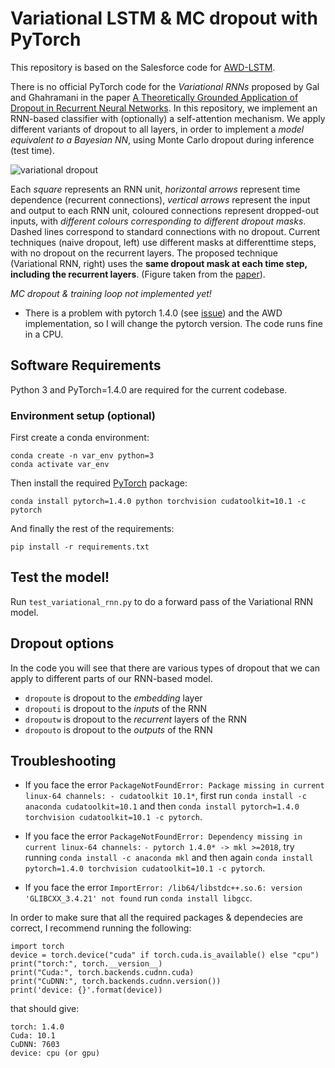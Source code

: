# Variational LSTM & MC dropout with PyTorch
This repository is based on the Salesforce code for [AWD-LSTM](https://github.com/salesforce/awd-lstm-lm/). 

There is no official PyTorch code for the _Variational RNNs_ proposed by Gal and Ghahramani in the paper [A Theoretically Grounded Application of Dropout in
Recurrent Neural Networks](https://papers.nips.cc/paper/6241-a-theoretically-grounded-application-of-dropout-in-recurrent-neural-networks.pdf). In this repository, we implement an RNN-based classifier with (optionally) a self-attention mechanism. We apply different variants of dropout to all layers, in order to implement a _model equivalent to a Bayesian NN_, using Monte Carlo dropout during inference (test time).


![variational dropout](https://user-images.githubusercontent.com/28900064/74105210-b2a8d800-4b53-11ea-9def-ddb79b9d5d45.png)

Each *square* represents an RNN unit, *horizontal arrows* represent time dependence (recurrent connections), *vertical arrows* represent the input and output to each RNN unit, coloured connections represent dropped-out inputs, with *different colours corresponding to different dropout masks*. Dashed lines correspond to standard connections with no dropout. Current techniques (naive dropout, left) use different masks at differenttime steps, with no dropout on the recurrent layers. The proposed technique (Variational RNN, right) uses the **same dropout mask at each time step, including the recurrent layers**. (Figure taken from the [paper](https://papers.nips.cc/paper/6241-a-theoretically-grounded-application-of-dropout-in-recurrent-neural-networks.pdf)).

_MC dropout & training loop not implemented yet!_

* There is a problem with pytorch 1.4.0 (see [issue](https://github.com/pytorch/pytorch/issues/32346)) and the AWD implementation, so I will change the pytorch version. The code runs fine in a CPU.

## Software Requirements
Python 3 and PyTorch=1.4.0 are required for the current codebase.

### Environment setup (optional)

First create a conda environment:

```
conda create -n var_env python=3
conda activate var_env
```
Then install the required [PyTorch](https://pytorch.org/) package:

```
conda install pytorch=1.4.0 python torchvision cudatoolkit=10.1 -c pytorch
```
And finally the rest of the requirements:
```
pip install -r requirements.txt
```

## Test the model!
<!--
PyTorch implementation for Variational LSTM and Monte Carlo dropout.
-->
Run `test_variational_rnn.py` to do a forward pass of the Variational RNN model.

## Dropout options
In the code you will see that there are various types of dropout that we can apply to different parts of our RNN-based model.
* `dropoute` is dropout to the _embedding_ layer 
* `dropouti` is dropout to the _inputs_ of the RNN
* `dropoutw` is dropout to the _recurrent_ layers of the RNN
* `dropouto` is dropout to the _outputs_ of the RNN

## Troubleshooting
* If you face the error `PackageNotFoundError: Package missing in current linux-64 channels: - cudatoolkit 10.1*`, first run `conda install -c anaconda cudatoolkit=10.1` and then `conda install pytorch=1.4.0 torchvision cudatoolkit=10.1 -c pytorch`.

* If you face the error `PackageNotFoundError: Dependency missing in current linux-64 channels:` 
  `- pytorch 1.4.0* -> mkl >=2018`, try running `conda install -c anaconda mkl` and then again `conda install pytorch=1.4.0 torchvision cudatoolkit=10.1 -c pytorch`.
  
* If you face the error `ImportError: /lib64/libstdc++.so.6: version 'GLIBCXX_3.4.21' not found` run `conda install libgcc`.

In order to make sure that all the required packages & dependecies are correct, I recommend running the following:
```
import torch
device = torch.device("cuda" if torch.cuda.is_available() else "cpu")
print("torch:", torch.__version__)
print("Cuda:", torch.backends.cudnn.cuda)
print("CuDNN:", torch.backends.cudnn.version())
print('device: {}'.format(device))
```
that should give:
```
torch: 1.4.0
Cuda: 10.1
CuDNN: 7603
device: cpu (or gpu)
```

